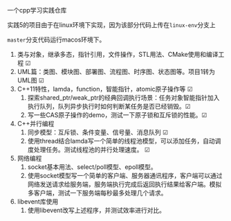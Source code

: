 一个cpp学习实践仓库

实践5的项目由于在linux环境下实现，因为该部分代码上传在`linux-env`分支上

`master`分支代码运行macos环境下。

1. 类与对象，继承多态，指针引用，文件操作，STL用法、CMake使用和编译工程 &#9745; 
2. UML篇：类图、模块图、部署图、流程图、时序图、状态图等。项目1转为UML图 &#9745; 
3. C++11特性，lamda，function，智能指针，atomic原子操作等 &#9745; 
	1. 探索shared_ptr/weak_ptr的经典回调执行场景：任务对象智能指针加入执行队列，队列异步执行时如何判断某任务是否已经销毁。&#9745; 
	2. 写一些CAS原子操作的demo，测试一下原子锁和互斥锁的性能。&#9745; 
4. C++并行编程
	1. 同步模型：互斥锁、条件变量、信号量、消息队列 &#9745; 
	2. 使用thread结合lamda写一个简单的线程池模型，可以添加任务，自动调度处理任务。测试线程池的并行处理速度。 &#9745; 
5. 网络编程
	1. socket基本用法、select/poll模型、epoll模型。
	2. 使用socket模型写一个简单的客户端、服务器通讯程序，客户端可以通过网络发送请求给服务端，服务端执行完成后返回执行结果给客户端。模拟多客户端，测试一下服务端每秒最多处理几个请求。
6. libevent库使用
	1. 使用libevent改写上述程序，并测试效率进行对比。